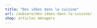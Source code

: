 ```yaml
---
title: "Des idées dans la cuisine"
url: /aubiere/des-idees-dans-la-cuisine/
shop: articles ménagers
---
```

